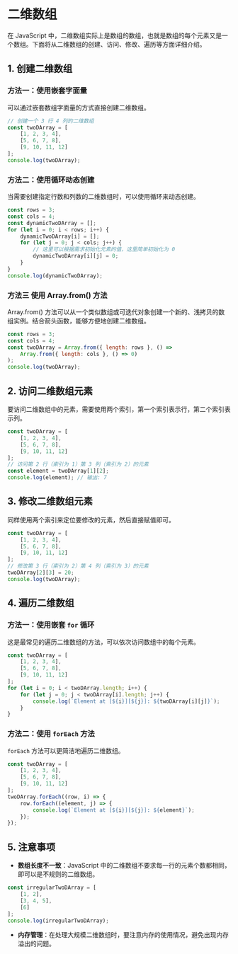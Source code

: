 # 二维数组

在 JavaScript 中，二维数组实际上是数组的数组，也就是数组的每个元素又是一个数组。下面将从二维数组的创建、访问、修改、遍历等方面详细介绍。

## 1. 创建二维数组

### 方法一：使用嵌套字面量

可以通过嵌套数组字面量的方式直接创建二维数组。

```javascript
// 创建一个 3 行 4 列的二维数组
const twoDArray = [
    [1, 2, 3, 4],
    [5, 6, 7, 8],
    [9, 10, 11, 12]
];
console.log(twoDArray);
```

### 方法二：使用循环动态创建

当需要创建指定行数和列数的二维数组时，可以使用循环来动态创建。

```javascript
const rows = 3;
const cols = 4;
const dynamicTwoDArray = [];
for (let i = 0; i < rows; i++) {
    dynamicTwoDArray[i] = [];
    for (let j = 0; j < cols; j++) {
        // 这里可以根据需求初始化元素的值，这里简单初始化为 0
        dynamicTwoDArray[i][j] = 0;
    }
}
console.log(dynamicTwoDArray);
```

### 方法三 使用 Array.from() 方法

Array.from() 方法可以从一个类似数组或可迭代对象创建一个新的、浅拷贝的数组实例。结合箭头函数，能够方便地创建二维数组。

```javascript
const rows = 3;
const cols = 4;
const twoDArray = Array.from({ length: rows }, () =>
    Array.from({ length: cols }, () => 0)
);
console.log(twoDArray);
```

## 2. 访问二维数组元素

要访问二维数组中的元素，需要使用两个索引，第一个索引表示行，第二个索引表示列。

```javascript
const twoDArray = [
    [1, 2, 3, 4],
    [5, 6, 7, 8],
    [9, 10, 11, 12]
];
// 访问第 2 行（索引为 1）第 3 列（索引为 2）的元素
const element = twoDArray[1][2];
console.log(element); // 输出: 7
```

## 3. 修改二维数组元素

同样使用两个索引来定位要修改的元素，然后直接赋值即可。

```javascript
const twoDArray = [
    [1, 2, 3, 4],
    [5, 6, 7, 8],
    [9, 10, 11, 12]
];
// 修改第 3 行（索引为 2）第 4 列（索引为 3）的元素
twoDArray[2][3] = 20;
console.log(twoDArray);
```

## 4. 遍历二维数组

### 方法一：使用嵌套 `for` 循环

这是最常见的遍历二维数组的方法，可以依次访问数组中的每个元素。

```javascript
const twoDArray = [
    [1, 2, 3, 4],
    [5, 6, 7, 8],
    [9, 10, 11, 12]
];
for (let i = 0; i < twoDArray.length; i++) {
    for (let j = 0; j < twoDArray[i].length; j++) {
        console.log(`Element at [${i}][${j}]: ${twoDArray[i][j]}`);
    }
}
```

### 方法二：使用 `forEach` 方法

`forEach` 方法可以更简洁地遍历二维数组。

```javascript
const twoDArray = [
    [1, 2, 3, 4],
    [5, 6, 7, 8],
    [9, 10, 11, 12]
];
twoDArray.forEach((row, i) => {
    row.forEach((element, j) => {
        console.log(`Element at [${i}][${j}]: ${element}`);
    });
});
```

## 5. 注意事项

- **数组长度不一致**：JavaScript 中的二维数组不要求每一行的元素个数都相同，即可以是不规则的二维数组。

```javascript
const irregularTwoDArray = [
    [1, 2],
    [3, 4, 5],
    [6]
];
console.log(irregularTwoDArray);
```

- **内存管理**：在处理大规模二维数组时，要注意内存的使用情况，避免出现内存溢出的问题。
